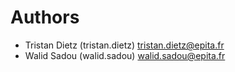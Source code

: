# Authors

* Tristan Dietz (tristan.dietz) <tristan.dietz@epita.fr> 
* Walid Sadou (walid.sadou) <walid.sadou@epita.fr>
